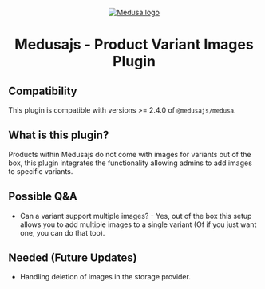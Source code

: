 <p align="center">
  <a href="https://www.medusajs.com">
  <picture>
    <source media="(prefers-color-scheme: dark)" srcset="https://user-images.githubusercontent.com/59018053/229103275-b5e482bb-4601-46e6-8142-244f531cebdb.svg">
    <source media="(prefers-color-scheme: light)" srcset="https://user-images.githubusercontent.com/59018053/229103726-e5b529a3-9b3f-4970-8a1f-c6af37f087bf.svg">
    <img alt="Medusa logo" src="https://user-images.githubusercontent.com/59018053/229103726-e5b529a3-9b3f-4970-8a1f-c6af37f087bf.svg">
    </picture>
  </a>
</p>
<h1 align="center">
  Medusajs - Product Variant Images Plugin
</h1>

## Compatibility

This plugin is compatible with versions >= 2.4.0 of `@medusajs/medusa`. 

## What is this plugin?

Products within Medusajs do not come with images for variants out of the box, this plugin integrates the functionality allowing admins to add images to specific variants.

## Possible Q&A

- Can a variant support multiple images? - Yes, out of the box this setup allows you to add multiple images to a single variant (Of if you just want one, you can do that too).

## Needed (Future Updates)

- Handling deletion of images in the storage provider.
